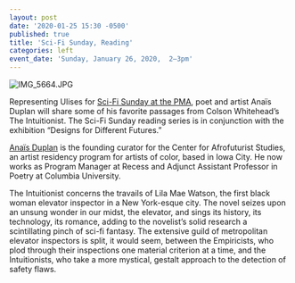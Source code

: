 ```yaml
---
layout: post
date: '2020-01-25 15:30 -0500'
published: true
title: 'Sci-Fi Sunday, Reading'
categories: left
event_date: 'Sunday, January 26, 2020,  2–3pm'
---
```

![IMG_5664.JPG]({{site.baseurl}}/assets/img/IMG_5664.JPG)

Representing Ulises for [Sci-Fi Sunday at the PMA](https://philamuseum.org/calendar/event/sci-fi-sunday-ulises), poet and artist Anaïs Duplan will share some of his favorite passages from Colson Whitehead’s The Intuitionist. The Sci-Fi Sunday reading series is in conjunction with the exhibition “Designs for Different Futures.”

[Anaïs Duplan](https://worksofanais.com/) is the founding curator for the Center for Afrofuturist Studies, an artist residency program for artists of color, based in Iowa City. He now works as Program Manager at Recess and Adjunct Assistant Professor in Poetry at Columbia University.

The Intuitionist concerns the travails of Lila Mae Watson, the first black woman elevator inspector in a New York-esque city. The novel seizes upon an unsung wonder in our midst, the elevator, and sings its history, its technology, its romance, adding to the novelist’s solid research a scintillating pinch of sci-fi fantasy. The extensive guild of metropolitan elevator inspectors is split, it would seem, between the Empiricists, who plod through their inspections one material criterion at a time, and the Intuitionists, who take a more mystical, gestalt approach to the detection of safety flaws.